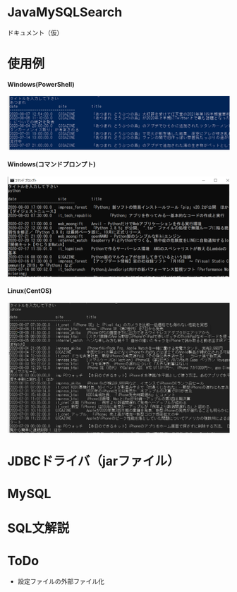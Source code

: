 # JavaMySQLSearch
ドキュメント（仮）

# 使用例
#### Windows(PowerShell)
![hoge](image/search01.png)


#### Windows(コマンドプロンプト)
![hoge](image/search03.png)

#### Linux(CentOS)
![hoge](image/search02.png)

# JDBCドライバ（jarファイル）

# MySQL

# SQL文解説

# ToDo
- 設定ファイルの外部ファイル化

